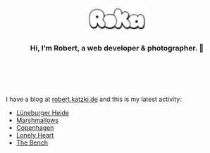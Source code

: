 <div align="center">
  <br>
  <br>
  <br>
  <br>
  <a href="https://robert.katzki.de/">
    <img width="140" src="https://github.com/ro-ka/ro-ka/blob/master/logo.svg" alt="Roka">
  </a>
  <br>
  <h3>Hi, I’m Robert, a web developer & photographer. 👋</h3>
 
  <br>
  <br>
  <br>
  <br>
</div>

I have a blog at [robert.katzki.de](https://robert.katzki.de/) and this is my latest activity:
<!-- BLOG-POST-LIST:START -->
- [Lüneburger Heide](https://robert.katzki.de/photos/2025/luneburger-heide)
- [Marshmallows](https://robert.katzki.de/photos/2025/marshmallows)
- [Copenhagen](https://robert.katzki.de/photos/2025/copenhagen)
- [Lonely Heart](https://robert.katzki.de/photos/2025/lonely-heart)
- [The Bench](https://robert.katzki.de/photos/2025/the-bench)
<!-- BLOG-POST-LIST:END -->
